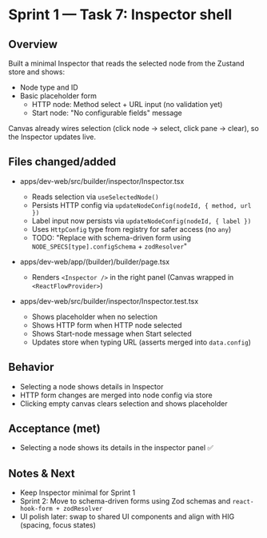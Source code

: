 # Sprint 1 — Task 7: Inspector shell

## Overview

Built a minimal Inspector that reads the selected node from the Zustand store and shows:

- Node type and ID
- Basic placeholder form
  - HTTP node: Method select + URL input (no validation yet)
  - Start node: "No configurable fields" message

Canvas already wires selection (click node → select, click pane → clear), so the Inspector updates live.

## Files changed/added

- apps/dev-web/src/builder/inspector/Inspector.tsx
  - Reads selection via `useSelectedNode()`
  - Persists HTTP config via `updateNodeConfig(nodeId, { method, url })`
  - Label input now persists via `updateNodeConfig(nodeId, { label })`
  - Uses `HttpConfig` type from registry for safer access (no `any`)
  - TODO: "Replace with schema-driven form using `NODE_SPECS[type].configSchema` + `zodResolver`"

- apps/dev-web/app/(builder)/builder/page.tsx
  - Renders `<Inspector />` in the right panel (Canvas wrapped in `<ReactFlowProvider>`)

- apps/dev-web/src/builder/inspector/Inspector.test.tsx
  - Shows placeholder when no selection
  - Shows HTTP form when HTTP node selected
  - Shows Start-node message when Start selected
  - Updates store when typing URL (asserts merged into `data.config`)

## Behavior

- Selecting a node shows details in Inspector
- HTTP form changes are merged into node config via store
- Clicking empty canvas clears selection and shows placeholder

## Acceptance (met)

- Selecting a node shows its details in the inspector panel ✅

## Notes & Next

- Keep Inspector minimal for Sprint 1
- Sprint 2: Move to schema-driven forms using Zod schemas and `react-hook-form + zodResolver`
- UI polish later: swap to shared UI components and align with HIG (spacing, focus states)

